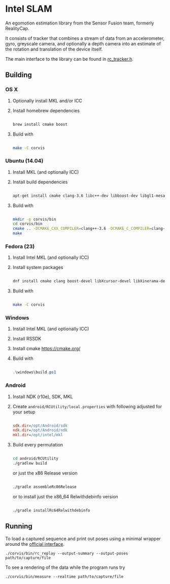 # Intel SLAM

An egomotion estimation library from the Sensor Fusion team, formerly
RealityCap.

It consists of tracker that combines a stream of data from an
accelerometer, gyro, greyscale camera, and optionally a depth camera
into an estimate of the rotation and translation of the device itself.

The main interface to the library can be found in
[rc_tracker.h](corvis/src/filter/rc_tracker.h).

## Building

### OS X


1. Optionally install MKL and/or ICC
2. Install homebrew dependencies

    ```sh

    brew install cmake boost

    ```

3. Build with

    ```sh

    make -C corvis

    ```

### Ubuntu (14.04)

1. Install MKL (and optionally ICC)
2. Install build dependencies

    ```sh

    apt-get install cmake clang-3.6 libc++-dev libboost-dev libgl1-mesa-dev libxcursor-dev libxinerama-dev libxrender-dev libxrandr-dev

    ```

3. Build with

    ```sh

    mkdir -p corvis/bin
    cd corvis/bin
    cmake .. -DCMAKE_CXX_COMPILER=clang++-3.6 -DCMAKE_C_COMPILER=clang-3.6
    make

    ```

### Fedora (23)

1. Install Intel MKL (and optionally ICC)
2. Install system packages

    ```sh

    dnf install cmake clang boost-devel libXcursor-devel libXinerama-devel libXrender-devel libXrandr-devel

    ```

3. Build with

    ```sh

    make -C corvis

    ```

### Windows

1. Install Intel MKL (and optionally ICC)
2. Install RSSDK
3. Install cmake https://cmake.org/
4. Build with

    ```powershell

    .\windows\build.ps1

    ```

### Android

1. Install NDK (r10e), SDK, MKL
2. Create `android/RCUtility/local.properties` with following adjusted for your setup

    ```ini

    sdk.dir=/opt/Android/sdk
    ndk.dir=/opt/Android/ndk
    mkl.dir=/opt/intel/mkl

    ```

3. Build every permutation

    ```sh

    cd android/RCUtility
    ./gradlew build

    ```

    or just the x86 Release version

    ```sh

    ./gradle assembleRc86Release

    ```

    or to install just the x86_64 Relwithdebinfo version

    ```sh

    ./gradle installRc64Relwithdebinfo

    ```

## Running

To load a captured sequence and print out poses using a minimal
wrapper around the [official interface](corvis/src/filter/rc_tracker.h).

    ./corvis/bin/rc_replay --output-summary --output-poses path/to/capture/file

To see a rendering of the data while the program runs try

    ./corvis/bin/measure --realtime path/to/capture/file
